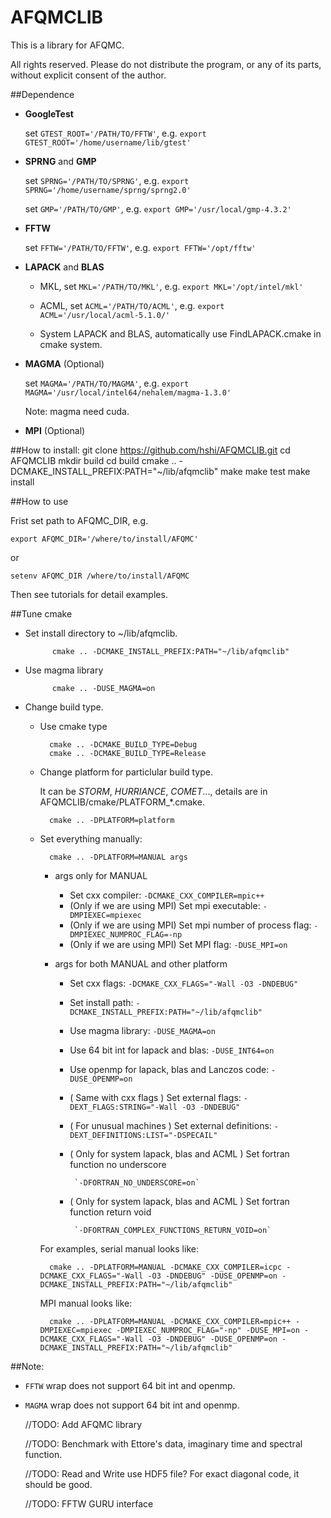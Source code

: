 # AFQMCLIB

This is a library for AFQMC.

All rights reserved. Please do not distribute the program, or any of its parts, without explicit consent of the author.

##Dependence
   - **GoogleTest**

     set `GTEST_ROOT='/PATH/TO/FFTW'`, e.g. `export GTEST_ROOT='/home/username/lib/gtest'`

   - **SPRNG** and **GMP**

     set `SPRNG='/PATH/TO/SPRNG'`, e.g. `export SPRNG='/home/username/sprng/sprng2.0'`

     set `GMP='/PATH/TO/GMP'`, e.g. `export GMP='/usr/local/gmp-4.3.2'`

   - **FFTW**

     set `FFTW='/PATH/TO/FFTW'`, e.g. `export FFTW='/opt/fftw'`

   - **LAPACK** and **BLAS**

     - MKL, set `MKL='/PATH/TO/MKL'`, e.g. `export MKL='/opt/intel/mkl'`

     - ACML, set `ACML='/PATH/TO/ACML'`, e.g. `export ACML='/usr/local/acml-5.1.0/'`

     - System LAPACK and BLAS, automatically use FindLAPACK.cmake in cmake system.

   - **MAGMA** (Optional)

     set `MAGMA='/PATH/TO/MAGMA'`, e.g. `export MAGMA='/usr/local/intel64/nehalem/magma-1.3.0'`

     Note: magma need cuda.

   - **MPI** (Optional)


##How to install:
    git clone https://github.com/hshi/AFQMCLIB.git
    cd AFQMCLIB
    mkdir build
    cd build
    cmake .. -DCMAKE_INSTALL_PREFIX:PATH="~/lib/afqmclib"
    make
    make test
    make install

##How to use

Frist set path to AFQMC_DIR, e.g.

    export AFQMC_DIR='/where/to/install/AFQMC'
or

    setenv AFQMC_DIR /where/to/install/AFQMC

Then see tutorials for detail examples.


##Tune cmake
- Set install directory to ~/lib/afqmclib.

            cmake .. -DCMAKE_INSTALL_PREFIX:PATH="~/lib/afqmclib"

- Use magma library

            cmake .. -DUSE_MAGMA=on

- Change build type.

    - Use cmake type

            cmake .. -DCMAKE_BUILD_TYPE=Debug
            cmake .. -DCMAKE_BUILD_TYPE=Release

    - Change platform for particlular build type.

      It can be _STORM_, _HURRIANCE_, _COMET_..., details are in AFQMCLIB/cmake/PLATFORM_*.cmake.

            cmake .. -DPLATFORM=platform

    - Set everything manually:

            cmake .. -DPLATFORM=MANUAL args

      - args only for MANUAL
          - Set cxx compiler: `-DCMAKE_CXX_COMPILER=mpic++`
          - (Only if we are using MPI) Set mpi executable: `-DMPIEXEC=mpiexec`
          - (Only if we are using MPI) Set mpi number of process flag: `-DMPIEXEC_NUMPROC_FLAG=-np`
          - (Only if we are using MPI) Set MPI flag: `-DUSE_MPI=on`

      - args for both MANUAL and other platform
          - Set cxx flags: ` -DCMAKE_CXX_FLAGS="-Wall -O3 -DNDEBUG" `
          - Set install path: `-DCMAKE_INSTALL_PREFIX:PATH="~/lib/afqmclib"`
          - Use magma library: `-DUSE_MAGMA=on`
          - Use 64 bit int for lapack and blas: `-DUSE_INT64=on`
          - Use openmp for lapack, blas and Lanczos code: `-DUSE_OPENMP=on`
          - ( Same with cxx flags ) Set external flags: `-DEXT_FLAGS:STRING="-Wall -O3 -DNDEBUG" `
          - ( For unusual machines ) Set external definitions: ` -DEXT_DEFINITIONS:LIST="-DSPECAIL" `
          - ( Only for system lapack, blas and ACML ) Set fortran function no underscore

                 `-DFORTRAN_NO_UNDERSCORE=on`
          - ( Only for system lapack, blas and ACML ) Set fortran function return void

                 `-DFORTRAN_COMPLEX_FUNCTIONS_RETURN_VOID=on`

      For examples, serial manual looks like:

            cmake .. -DPLATFORM=MANUAL -DCMAKE_CXX_COMPILER=icpc -DCMAKE_CXX_FLAGS="-Wall -O3 -DNDEBUG" -DUSE_OPENMP=on -DCMAKE_INSTALL_PREFIX:PATH="~/lib/afqmclib"

      MPI manual looks like:

            cmake .. -DPLATFORM=MANUAL -DCMAKE_CXX_COMPILER=mpic++ -DMPIEXEC=mpiexec -DMPIEXEC_NUMPROC_FLAG="-np" -DUSE_MPI=on -DCMAKE_CXX_FLAGS="-Wall -O3 -DNDEBUG" -DUSE_OPENMP=on -DCMAKE_INSTALL_PREFIX:PATH="~/lib/afqmclib"


##Note:

- `FFTW` wrap does not support 64 bit int and openmp.
- `MAGMA` wrap does not support 64 bit int and openmp.


  //TODO: Add AFQMC library

  //TODO: Benchmark with Ettore's data, imaginary time and spectral function.

  //TODO: Read and Write use HDF5 file? For exact diagonal code, it should be good.

  //TODO: FFTW GURU interface
